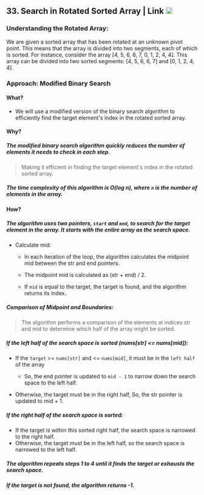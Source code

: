 ## 33. Search in Rotated Sorted Array | Link <a href="https://leetcode.com/problems/search-in-rotated-sorted-array/"><img src="https://leetcode.com/_next/static/images/logo-dark-c96c407d175e36c81e236fcfdd682a0b.png" alt="LeetCode Logo" width="18"> </a>

### Understanding the Rotated Array:

We are given a sorted array that has been rotated at an unknown pivot point. This means that the array is divided into two segments, each of which is sorted.
For instance, consider the array [4, 5, 6, 6, 7, 0, 1, 2, 4, 4]. This array can be divided into two sorted segments: [4, 5, 6, 6, 7] and [0, 1, 2, 4, 4].

### Approach: Modified Binary Search

#### What? 

- We will use a modified version of the binary search algorithm to efficiently find the target element's index in the rotated sorted array.
  
#### Why?

##### The modified binary search algorithm quickly reduces the number of elements it needs to check in each step.
  > Making it efficient in finding the target element's index in the rotated sorted array.
    
##### The time complexity of this algorithm is O(log n), where `n` is the number of elements in the array.

#### How? 

##### The algorithm uses two pointers, `start` and `end`, to search for the target element in the array. It starts with the entire array as the search space.

- Calculate mid:
  - In each iteration of the loop, the algorithm calculates the midpoint mid between the str and end pointers.
  - The midpoint mid is calculated as (str + end) / 2.

  - If `mid` is equal to the target, the target is found, and the algorithm returns its index.

##### Comparison of Midpoint and Boundaries:
  > The algorithm performs a comparison of the elements at indices str and mid to determine which half of the array might be sorted.

##### If the left half of the search space is sorted (nums[str] <= nums[mid]):
    
  - If the `target` >= `nums[str]` and <= `nums[mid]`, it must be in the `left half` of the array
      
      - So, the end pointer is updated to `mid - 1` to narrow down the search space to the left half.
        
  - Otherwise, the target must be in the right half, So, the str pointer is updated to mid + 1.

 ##### If the right half of the search space is sorted:
   - If the target is within this sorted right half, the search space is narrowed to the right half.
   - Otherwise, the target must be in the left half, so the search space is narrowed to the left half.

 ##### The algorithm repeats steps 1 to 4 until it finds the target or exhausts the search space.
 #####  If the target is not found, the algorithm returns -1.

